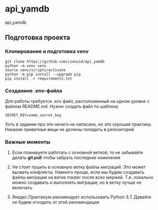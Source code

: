 # api_yamdb
api_yamdb

## Подготовка проекта

### Клонирование и подготовка venv
```
git clone https://github.com/cianoid/api_yamdb
python -m venv venv
source venv/scripts/activate
python -m pip install --upgrade pip
pip install -r requirements.txt
```

### Созданине .env-файла
Для работы требуется .env файл, расположенный на одном уровне 
с файлом README.md.
Нужно создать файл по шаблону

```
SECRET_KEY=some_secret_key
```

Хоть в задании про это ничего не написано, но это хорошая практика. 
Никакие приватные вещи не должны попадать в репозиторий


### Важные моменты

1. Если планируете работать с основной веткой, то не забывайте делать 
**git pull** чтобы забрать последние изменения

2. Не стоит пушить в основную ветку файлы миграций. Это может вызвать 
конфликты. Намного проще, если мы будем создавать файлы миграции 
на ветке master после всех мержей. Т.е. локально можно создавать и 
выполнять миграции, но в ветку лучше не включать

3. Янедкс.Практикум рекомендует использовать Python 3.7. Давайте не 
будем отходить от этой рекомендации

